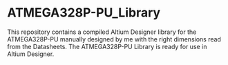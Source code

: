 # ATMEGA328P-PU_Library
This repository contains a compiled Altium Designer library for the ATMEGA328P-PU manually designed by me with the right dimensions read from the Datasheets. The ATMEGA328P-PU Library is ready for use in Altium Designer.
